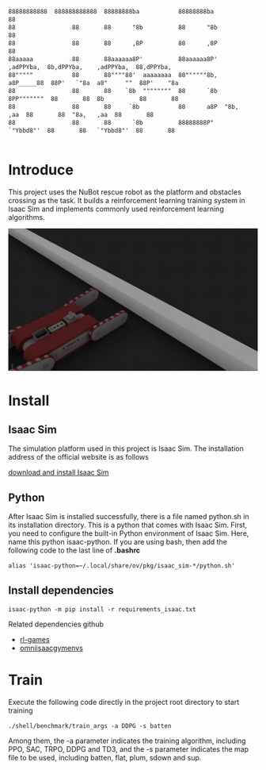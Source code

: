 ```
                                                                                                               
88888888888  888888888888  88888888ba           88888888ba                                        88           
88                88       88      "8b          88      "8b                                       88           
88                88       88      ,8P          88      ,8P                                       88           
88aaaaa           88       88aaaaaa8P'          88aaaaaa8P'   ,adPPYba,  8b,dPPYba,    ,adPPYba,  88,dPPYba,   
88"""""           88       88""""88'  aaaaaaaa  88""""""8b,  a8P_____88  88P'   `"8a  a8"     ""  88P'    "8a  
88                88       88    `8b  """"""""  88      `8b  8PP"""""""  88       88  8b          88       88  
88                88       88     `8b           88      a8P  "8b,   ,aa  88       88  "8a,   ,aa  88       88  
88                88       88      `8b          88888888P"    `"Ybbd8"'  88       88   `"Ybbd8"'  88       88  
                                                                                                                     
```

# Introduce

This project uses the NuBot rescue robot as the platform and obstacles crossing as the task. It builds a reinforcement learning training system in Isaac Sim and implements commonly used reinforcement learning algorithms.

![](docs/images/out.gif)

# Install

## Isaac Sim
The simulation platform used in this project is Isaac Sim. The installation address of the official website is as follows

[download and install Isaac Sim](https://docs.omniverse.nvidia.com/app_isaacsim/app_isaacsim/install_workstation.html)

## Python
After Isaac Sim is installed successfully, there is a file named python.sh in its installation directory. This is a python that comes with Isaac Sim. First, you need to configure the built-in Python environment of Isaac Sim. Here, name this python isaac-python. If you are using bash, then add the following code to the last line of **.bashrc**

```shell
alias 'isaac-python=~/.local/share/ov/pkg/isaac_sim-*/python.sh'
```
## Install dependencies

```shell
isaac-python -m pip install -r requirements_isaac.txt
```
Related dependencies github
* [rl-games](https://github.com/Denys88/rl_games)
* [omniisaacgymenvs](https://github.com/NVIDIA-Omniverse/OmniIsaacGymEnvs)

# Train

Execute the following code directly in the project root directory to start training

```shell
./shell/benchmark/train_args -a DDPG -s batten
```
Among them, the -a parameter indicates the training algorithm, including PPO, SAC, TRPO, DDPG and TD3, and the -s parameter indicates the map file to be used, including batten, flat, plum, sdown and sup.
